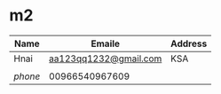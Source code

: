 # m2
|Name|Emaile|Address|
|----|------|------ |
|Hnai|aa123qq1232@gmail.com|KSA|
|                      |
|*phone*|00966540967609|



